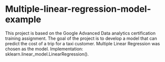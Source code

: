 # Multiple-linear-regression-model-example
This project is based on the Google Advanced Data analytics certification training assignment. The goal of the project is to develop a model that can predict the cost of a trip for a taxi customer. Multiple Linear Regression was chosen as the model. Implementation: sklearn.linear_model.LinearRegression().

